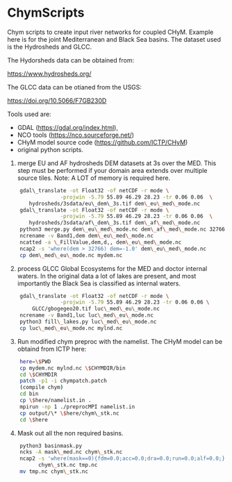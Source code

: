 # ChymScripts

Chym scripts to create input river networks for coupled CHyM.
Example here is for the joint Mediterranean and Black Sea basins.
The dataset used is the Hydrosheds and GLCC.

The Hydorsheds data can be obtained from:

https://www.hydrosheds.org/

The GLCC data can be otianed from the USGS:

https://doi.org/10.5066/F7GB230D

Tools used are:

* GDAL (https://gdal.org/index.html),
* NCO tools (https://nco.sourceforge.net/)
* CHyM model source code (https://github.com/ICTP/CHyM)
* original python scripts.

1) merge EU and AF hydrosheds DEM datasets at 3s over the MED. This step must
be performed if your domain area extends over multiple source tiles.
Note: A LOT of memory is required here.

```bash
    gdal\_translate -ot Float32 -of netCDF -r mode \
                 -projwin -5.79 55.89 46.29 28.23 -tr 0.06 0.06  \
       hydrosheds/3sdata/eu\_dem\_3s.tif dem\_eu\_med\_mode.nc
    gdal\_translate -ot Float32 -of netCDF -r mode \
                 -projwin -5.79 55.89 46.29 28.23 -tr 0.06 0.06  \
       hydrosheds/3sdata/af\_dem\_3s.tif dem\_af\_med\_mode.nc
    python3 merge.py dem\_eu\_med\_mode.nc dem\_af\_med\_mode.nc 32766
    ncrename -v Band1,dem dem\_eu\_med\_mode.nc
    ncatted -a \_FillValue,dem,d,, dem\_eu\_med\_mode.nc
    ncap2 -s 'where(dem > 32766) dem=-1.0' dem\_eu\_med\_mode.nc
    cp dem\_med\_eu\_mode.nc mydem.nc
```

2) process GLCC Global Ecosystems for the MED and doctor internal waters. In
the original data a lot of lakes are present, and most importantly the Black
Sea is classified as internal waters.

```bash
    gdal\_translate -ot Float32 -of netCDF -r mode \
                 -projwin -5.79 55.89 46.29 28.23 -tr 0.06 0.06 \
        GLCC/gbogegeo20.tif luc\_med\_eu\_mode.nc
    ncrename -v Band1,luc luc\_med\_eu\_mode.nc
    python3 fill\_lakes.py luc\_med\_eu\_mode.nc
    cp luc\_med\_eu\_mode.nc mylnd.nc
```

3) Run modified chym preproc with the namelist. The CHyM model can be obtaind
from ICTP here: 

```bash
    here=\$PWD
    cp mydem.nc mylnd.nc \$CHYMDIR/bin
    cd \$CHYMDIR
    patch -p1 -i chympatch.patch
    (compile chym)
    cd bin
    cp \$here/namelist.in .
    mpirun -np 1 ./preprocMPI namelist.in
    cp output/\* \$here/chym\_stk.nc
    cd \$here
```

4) Mask out all the non required basins.

```bash
    python3 basinmask.py
    ncks -A mask\_med.nc chym\_stk.nc
    ncap2 -s 'where(mask==0){fdm=0.0;acc=0.0;dra=0.0;run=0.0;alf=0.0;}' \
          chym\_stk.nc tmp.nc
    mv tmp.nc chym\_stk.nc
```
